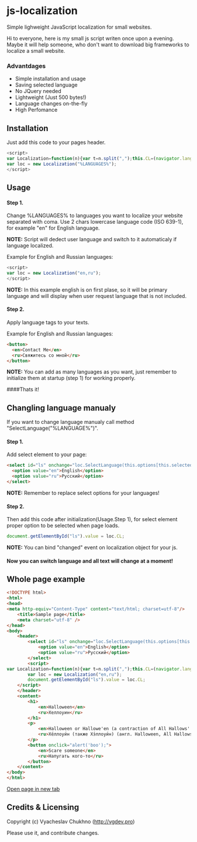 # js-localization
Simple lighweight JavaScript localization for small websites.

Hi to everyone, here is my small js script writen once upon a evening. Maybe it will help someone, who don't want to download big frameworks to localize a small website. 

### Advantdages
* Simple installation and usage
* Saving selected language
* No JQuery needed
* Lightweight (Just 500 bytes!)
* Language changes on-the-fly
* High Perfomance


## Installation

Just add this code to your pages header.

```javascript
<script>
var Localization=function(n){var t=n.split(",");this.CL=(navigator.language||navigator.userLanguage).slice(0,2);this.Changed=new Event("changed");this.SelectLanguage=function(n){var r,i,u;t.includes(n)?(r=document.getElementById("loc"),r&&r.remove(),i=document.createElement("style"),i.id="loc",u=n+"{display:inline-block;}",t.forEach(function(t){t!=n&&(u+=t+",")}),i.innerHTML=u.slice(0,-1)+"{display:none;}",document.head.appendChild(i),this.CL=n,localStorage.lang=n,document.dispatchEvent(this.Changed)):this.SelectLanguage(t[0])};localStorage.lang==null?this.SelectLanguage(this.CL):this.SelectLanguage(localStorage.lang)};
var loc = new Localization("%LANGUAGES%");
</script>
```

## Usage

#### Step 1. 
Change %LANGUAGES% to languages you want to localize your website separated with coma. Use 2 chars lowercase language code (ISO 639-1), for example "en" for English language.

**NOTE:** Script will dedect user language and switch to it automaticaly if language localized.

Example for English and Russian languages:
```javascript
<script>
var loc = new Localization("en,ru");
</script>
```

**NOTE:** In this example english is on first plase, so it will be primary language and will display when user request language that is not included.

#### Step 2. 
Apply language tags to your texts.

Example for English and Russian languages:
```html
<button>
  <en>Contact Me</en>
  <ru>Свяжитесь со мной</ru>
</button>
```

**NOTE:** You can add as many languages as you want, just remember to initialize them at startup (step 1) for working properly.

####Thats it!

## Changling language manualy

If you want to change language manualy call method "SelectLanguage("%LANGUAGE%")".

#### Step 1. 
Add select element to your page:

```html
<select id="ls" onchange="loc.SelectLanguage(this.options[this.selectedIndex].value)">
  <option value="en">English</option>
  <option value="ru">Русский</option>
</select>
```

**NOTE:** Remember to replace select options for your languages!

#### Step 2. 
Then add this code after initialization(Usage.Step 1), for select element proper option to be selected when page loads.

```javascript
document.getElementById("ls").value = loc.CL;
```

**NOTE:** You can bind "changed" event on localization object for your js.

#### Now you can switch language and all text will change at a moment!

## Whole page example

```html
<!DOCTYPE html>
<html>
<head>
<meta http-equiv="Content-Type" content="text/html; charset=utf-8"/>
    <title>Sample page</title>
	<meta charset="utf-8" />
</head>
<body>
    <header>
        <select id="ls" onchange="loc.SelectLanguage(this.options[this.selectedIndex].value)">
            <option value="en">English</option>
            <option value="ru">Русский</option>
        </select>
	    <script>
var Localization=function(n){var t=n.split(",");this.CL=(navigator.language||navigator.userLanguage).slice(0,2);this.Changed=new Event("changed");this.SelectLanguage=function(n){var r,i,u;t.includes(n)?(r=document.getElementById("loc"),r&&r.remove(),i=document.createElement("style"),i.id="loc",u=n+"{display:inline-block;}",t.forEach(function(t){t!=n&&(u+=t+",")}),i.innerHTML=u.slice(0,-1)+"{display:none;}",document.head.appendChild(i),this.CL=n,localStorage.lang=n,document.dispatchEvent(this.Changed)):this.SelectLanguage(t[0])};localStorage.lang==null?this.SelectLanguage(this.CL):this.SelectLanguage(localStorage.lang)};
        var loc = new Localization("en,ru");
        document.getElementById("ls").value = loc.CL;
    </script>
    </header>
    <content>
        <h1>
            <en>Halloween</en>
            <ru>Хеллоуин</ru>
        </h1>
        <p>
            <en>Halloween or Hallowe'en (a contraction of All Hallows' Evening), also known as Allhalloween, All Hallows' Eve, or All Saints' Eve, is a celebration observed in a number of countries on 31 October, the eve of the Western Christian feast of All Hallows' Day. </en>
            <ru>Хе́ллоуи́н (также Хэ́ллоуи́н) (англ. Halloween, All Hallows' Eve или All Saints' Eve) — современный праздник, восходящий к традициям древних кельтов Ирландии и Шотландии, история которого началась на территории современных Великобритании и Северной Ирландии. </ru>
        </p>
        <button onclick="alert('boo');">
            <en>Scare someone</en>
            <ru>Напугать кого-то</ru>
        </button>
    </content>
</body>
</html>
```
[Open page in new tab](http://htmlpreview.github.io/?https://github.com/vgdevie/js-localization/blob/master/sample.html)

## Credits & Licensing

Copyright (c) Vyacheslav Chukhno (http://vgdev.pro)

Please use it, and contribute changes.

